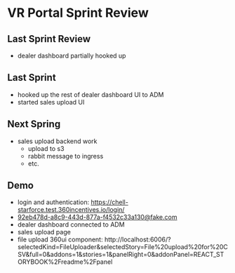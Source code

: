 # VR Portal Sprint Review

## Last Sprint Review
- dealer dashboard partially hooked up

## Last Sprint
- hooked up the rest of dealer dashboard UI to ADM
- started sales upload UI

## Next Spring
- sales upload backend work
  - upload to s3
  - rabbit message to ingress
  - etc.

## Demo
- login and authentication: https://chell-starforce.test.360incentives.io/login/
- 92eb478d-a8c9-443d-877a-f4532c33a130@fake.com
- dealer dashboard connected to ADM
- sales upload page
- file upload 360ui component: http://localhost:6006/?selectedKind=FileUploader&selectedStory=File%20upload%20for%20CSV&full=0&addons=1&stories=1&panelRight=0&addonPanel=REACT_STORYBOOK%2Freadme%2Fpanel


